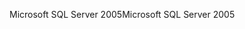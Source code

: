 <span data-ttu-id="6a435-101">Microsoft SQL Server 2005</span><span class="sxs-lookup"><span data-stu-id="6a435-101">Microsoft SQL Server 2005</span></span>